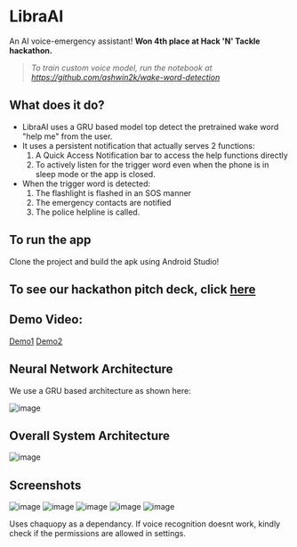 # LibraAI

An AI voice-emergency assistant! **Won 4th place at Hack 'N' Tackle hackathon.**

> *To train custom voice model, run the notebook at https://github.com/ashwin2k/wake-word-detection*

## What does it do?
- LibraAI uses a GRU based model top detect the pretrained wake word "help me" from the user. 
- It uses a persistent notification that actually serves 2 functions:
  1) A Quick Access Notification bar to access the help functions directly
  2) To actively listen for the trigger word even when the phone is in sleep mode or the app is closed.
- When the trigger word is detected:
  1) The flashlight is flashed in an SOS manner
  2) The emergency contacts are notified
  3) The police helpline is called.

## To run the app
Clone the project and build the apk using Android Studio!

## To see our hackathon pitch deck, click [here](https://docs.google.com/presentation/d/1AtgSaQdJdMD_8jf7kf5ynEo-peDvuvPh/edit?usp=share_link&ouid=100827058064004915685&rtpof=true&sd=true)

## Demo Video:
[Demo1](https://drive.google.com/file/d/1TNwj7U_D7p0tSuSEAVEq5xn7j6MFzwyO/view?usp=share_link)
[Demo2](https://drive.google.com/file/d/1TnZqh-mE0QAiPKiL3zcJFYmTA_ToFHYq/view?usp=share_link)

## Neural Network Architecture
We use a GRU based architecture as shown here:

![image](https://user-images.githubusercontent.com/42934189/215972580-f9283004-8fad-482d-823c-80f9ae9fc7bb.png)

## Overall System Architecture
![image](https://user-images.githubusercontent.com/42934189/215972635-649b0d9f-db1b-4dad-8550-59a04e7f2a81.png)

## Screenshots
![image](https://user-images.githubusercontent.com/42934189/215970530-7c27e1e6-5f62-4e86-a56d-3387a7a5bc11.png)
![image](https://user-images.githubusercontent.com/42934189/215970569-440e1075-5f03-48be-b7e7-d42877351fb7.png)
![image](https://user-images.githubusercontent.com/42934189/215970592-3bd0895b-da4a-4847-9396-0a53366fa361.png)
![image](https://user-images.githubusercontent.com/42934189/215970604-91811484-c76d-4ed5-8fc0-d1b1f9abb870.png)
![image](https://user-images.githubusercontent.com/42934189/215970798-a60a49cf-e4d2-40f0-92d3-1e0a6dbc5e53.png)

Uses chaquopy as a dependancy. If voice recognition doesnt work, kindly check if the permissions are allowed in settings.
